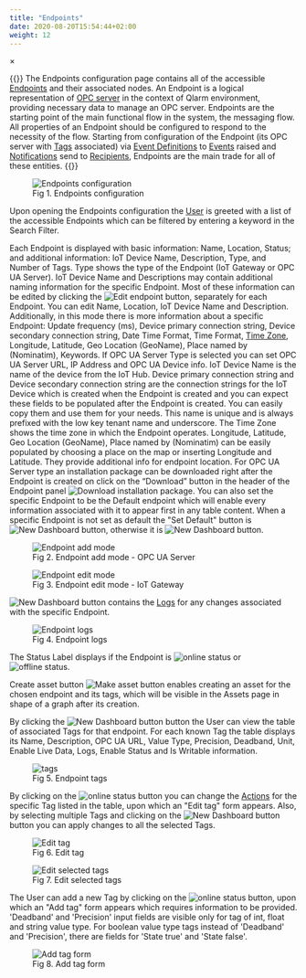 ```yaml
---
title: "Endpoints"
date: 2020-08-20T15:54:44+02:00
weight: 12
---
```


<!-- The Modal -->
<div id="myModal" class="modal">
  <span class="close">&times;</span>
  <img class="modal-content" id="img01">
  <div id="caption"></div>
</div>

{{<lead>}}
The Endpoints configuration page contains all of the accessible [Endpoints](/glossary#endpoint) and their associated nodes. An 
Endpoint is a logical representation of [OPC server](/glossary#opc-server) in the context of Qlarm environment, providing necessary data to manage an OPC server. Endpoints are the starting point of the main functional flow in the system, the messaging flow. All properties of an Endpoint should be configured to respond to the necessity of the flow. Starting from configuration of the Endpoint (its OPC server with [Tags](/glossary#tag) associated) via [Event Definitions](/glossary#event-definition) to [Events](/glossary#event) raised and [Notifications](/glossary#notification) send to [Recipients](/glossary#recipient), Endpoints are the main trade for all of these entities.
{{</lead>}}

<figure class="image_container">
    <img class="center_image myImg" onClick="reply_click(this)"  id="endpoints_configuration" src="/endpoints-list.png" alt="Endpoints configuration">
    <figcaption>Fig 1. Endpoints configuration</figcaption>
</figure>

Upon opening the Endpoints configuration the [User](/glossary#user) is greeted with a list of the accessible Endpoints which can be filtered by entering a keyword in the Search Filter.

Each Endpoint is displayed with basic information: Name, Location, Status; and additional information: IoT Device Name, Description, Type, and Number of Tags. Type shows the type of the Endpoint (IoT Gateway or OPC UA Server). IoT Device Name and Descriptions may contain additional naming information for the specific Endpoint. Most of these information can be edited by clicking the  <img src="/edit-btn.png" alt="Edit endpoint"> button, separately for each Endpoint. You can edit Name, Location, IoT Device Name and Description. Additionally, in this mode there is more information about a specific Endpoint: Update frequency (ms), Device primary connection string, Device secondary connection string, Date Time Format, Time Format, [Time Zone](/glossary#time-zone), Longitude, Latitude, Geo Location (GeoName), Place named by (Nominatim), Keywords. If OPC UA Server Type is selected you can set OPC UA Server URL, IP Address and OPC UA Device info. IoT Device Name is the name of the device from the IoT Hub. Device primary connection string and Device secondary connection string are the connection strings for the IoT Device which is created when the Endpoint is created and you can expect these fields to be populated after the Endpoint is created. You can easily copy them and use them for your needs. This name is unique and is always prefixed with the low key tenant name and underscore. The Time Zone shows the time zone in which the Endpoint operates. Longitude, Latitude, Geo Location (GeoName), Place named by (Nominatim) can be easily populated by choosing a place on the map or inserting Longitude and Latitude. They provide additional info for endpoint location. For OPC UA Server type an installation package can be downloaded right after the Endpoint is created on click on the “Download” button  in the header of the Endpoint panel <img src="/download-btn.png" alt="Download installation package">. You can also set the specific Endpoint to be the Default endpoint which will enable every information associated with it to appear first in any table content.  When a specific Endpoint is not set as default the "Set Default" button is <img src="/set-default.png" alt="New Dashboard button">, otherwise it is <img src="/remove-default.png" alt="New Dashboard button">. 

<figure class="image_container">
    <img class="center_image myImg" onClick="reply_click(this)"  id="edit_endpoint" src="/add_endpoint.png" alt="Endpoint add mode">
    <figcaption>Fig 2. Endpoint add mode - OPC UA Server<figcaption>
</figure>

<figure class="image_container">
    <img class="center_image myImg" onClick="reply_click(this)"  id="edit_endpoint" src="/edit-endpoint.png" alt="Endpoint edit mode">
    <figcaption>Fig 3. Endpoint edit mode - IoT Gateway<figcaption>
</figure>

<img src="/logs-icon.png" alt="New Dashboard button"> contains the [Logs](/glossary#logs) for any changes associated with the specific Endpoint.

<figure class="image_container">
    <img class="center_image myImg" onClick="reply_click(this)"  id="logs" src="/logs.png" alt="Endpoint logs">
    <figcaption>Fig 4. Endpoint logs<figcaption>
</figure>

The Status Label displays if the Endpoint is <img src="/online-status.png" alt="online status"> or <img src="/offline-status.png" alt="offline status">. 

Create asset button <img src="/make-asset.png" alt="Make asset button"> enables creating an asset for the chosen endpoint and its tags, which will be visible in the Assets page in shape of a graph after its creation.

By clicking the <img src="/tagsBtn.png" alt="New Dashboard button"> button the User can view the table of associated Tags for that endpoint. For each known Tag the table displays its Name, Description, OPC UA URL, Value Type, Precision, Deadband, Unit, Enable Live Data, Logs, Enable Status and Is Writable information. 

<figure class="image_container">
    <img class="center_image myImg" onClick="reply_click(this)"  id="tags" src="/tags-view.png" alt="tags">
    <figcaption>Fig 5. Endpoint tags<figcaption>
</figure>

By clicking on the <img src="/edit-btn.png" alt="online status"> button you can change the [Actions](/glossary#action) for the specific Tag listed in the table, upon which an "Edit tag" form appears. Also, by selecting multiple Tags and clicking on the <img src="/change-button.png" alt="New Dashboard button"> button you can apply changes to all the selected Tags. 

<figure class="image_container">
    <img class="center_image myImg" onClick="reply_click(this)"  id="edit_tag" src="/editTag-form.png" alt=" Edit tag">
    <figcaption>Fig 6. Edit tag<figcaption>
</figure>

<figure class="image_container">
    <img class="center_image myImg" onClick="reply_click(this)"  id="edit_tags" src="/edit-multiple-tags.png" alt="Edit selected tags">
    <figcaption>Fig 7. Edit selected tags<figcaption>
</figure>

The User can add a new Tag by clicking on the <img src="/addTag-button.png" alt="online status"> button, upon which an "Add tag" form appears which requires information to be provided. 
'Deadband' and 'Precision' input fields are visible only for tag of int, float and string value type. For boolean value type tags instead of 'Deadband' and 'Precision', there are fields for 'State true' and 'State false'.

<figure class="image_container">
    <img class="center_image myImg" onClick="reply_click(this)"  id="add_tag" src="/addTag-form.png" alt="Add tag form">
    <figcaption>Fig 8. Add tag form<figcaption>
</figure>

<script>
// Get the modal
var modal = document.getElementById("myModal");

var modalImg = document.getElementById("img01");
var captionText = document.getElementById("caption");
function reply_click(img)
{
    modal.style.display = "block";
    modalImg.src = img.src;
    captionText.innerHTML = img.alt;
}

modal.onclick = function() { 
  modal.style.display = "none";
}

document.addEventListener('keyup', function(e) {
    if (e.keyCode == 27) {
        modal.style.display = "none";
    }
});
</script>